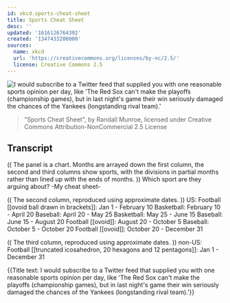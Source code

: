 ```yaml
---
id: xkcd.sports-cheat-sheet
title: Sports Cheat Sheet
desc: ''
updated: '1616126764392'
created: '1347433200000'
sources:
  name: xkcd
  url: 'https://creativecommons.org/licenses/by-nc/2.5/'
  license: Creative Commons 2.5
---
```

![I would subscribe to a Twitter feed that supplied you with one reasonable sports opinion per day, like 'The Red Sox can't make the playoffs (championship games), but in last night's game their win seriously damaged the chances of the Yankees (longstanding rival team).'](https://imgs.xkcd.com/comics/sports_cheat_sheet.png)
> "Sports Cheat Sheet", by Randall Munroe, licensed under Creative Commons Attribution-NonCommercial 2.5 License

## Transcript
(( The panel is a chart.  Months are arrayed down the first column, the second and third columns show sports, with the divisions in partial months rather than lined up with the ends of months. ))
Which sport are they arguing about?
-My cheat sheet-

(( The second column, reproduced using approximate dates. ))
US:
Football [[ovoid ball drawn in brackets]]: Jan 1 - February 10
Basketball: February 10 - April 20
Baseball: April 20 - May 25
Basketball: May 25 - June 15
Baseball: June 15 - August 20
Football [[ovoid]]: August 20 - October 5
Baseball: October 5 - October 20
Football [[ovoid]]: October 20 - December 31

((  The third column, reproduced using approximate dates. ))
non-US:
Football [[truncated icosahedron, 20 hexagons and 12 pentagons]]: Jan 1 - December 31

{{Title text: I would subscribe to a Twitter feed that supplied you with one reasonable sports opinion per day, like 'The Red Sox can't make the playoffs (championship games), but in last night's game their win seriously damaged the chances of the Yankees (longstanding rival team).'}}
